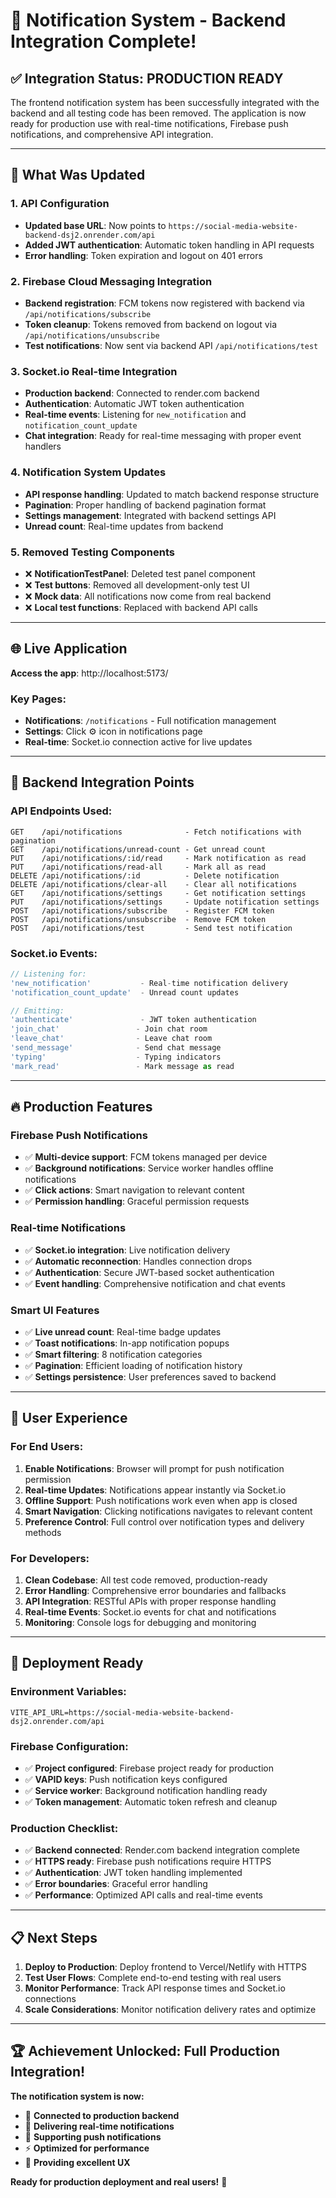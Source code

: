 # 🚀 Notification System - Backend Integration Complete!

## ✅ **Integration Status: PRODUCTION READY**

The frontend notification system has been successfully integrated with the backend and all testing code has been removed. The application is now ready for production use with real-time notifications, Firebase push notifications, and comprehensive API integration.

---

## 🔧 **What Was Updated**

### 1. **API Configuration**
- **Updated base URL**: Now points to `https://social-media-website-backend-dsj2.onrender.com/api`
- **Added JWT authentication**: Automatic token handling in API requests
- **Error handling**: Token expiration and logout on 401 errors

### 2. **Firebase Cloud Messaging Integration**
- **Backend registration**: FCM tokens now registered with backend via `/api/notifications/subscribe`
- **Token cleanup**: Tokens removed from backend on logout via `/api/notifications/unsubscribe`
- **Test notifications**: Now sent via backend API `/api/notifications/test`

### 3. **Socket.io Real-time Integration**
- **Production backend**: Connected to render.com backend
- **Authentication**: Automatic JWT token authentication
- **Real-time events**: Listening for `new_notification` and `notification_count_update`
- **Chat integration**: Ready for real-time messaging with proper event handlers

### 4. **Notification System Updates**
- **API response handling**: Updated to match backend response structure
- **Pagination**: Proper handling of backend pagination format
- **Settings management**: Integrated with backend settings API
- **Unread count**: Real-time updates from backend

### 5. **Removed Testing Components**
- ❌ **NotificationTestPanel**: Deleted test panel component
- ❌ **Test buttons**: Removed all development-only test UI
- ❌ **Mock data**: All notifications now come from real backend
- ❌ **Local test functions**: Replaced with backend API calls

---

## 🌐 **Live Application**

**Access the app**: http://localhost:5173/

### **Key Pages:**
- **Notifications**: `/notifications` - Full notification management
- **Settings**: Click ⚙️ icon in notifications page
- **Real-time**: Socket.io connection active for live updates

---

## 📡 **Backend Integration Points**

### **API Endpoints Used:**
```
GET    /api/notifications              - Fetch notifications with pagination
GET    /api/notifications/unread-count - Get unread count
PUT    /api/notifications/:id/read     - Mark notification as read
PUT    /api/notifications/read-all     - Mark all as read
DELETE /api/notifications/:id          - Delete notification
DELETE /api/notifications/clear-all    - Clear all notifications
GET    /api/notifications/settings     - Get notification settings
PUT    /api/notifications/settings     - Update notification settings
POST   /api/notifications/subscribe    - Register FCM token
POST   /api/notifications/unsubscribe  - Remove FCM token
POST   /api/notifications/test         - Send test notification
```

### **Socket.io Events:**
```javascript
// Listening for:
'new_notification'           - Real-time notification delivery
'notification_count_update'  - Unread count updates

// Emitting:
'authenticate'               - JWT token authentication
'join_chat'                 - Join chat room
'leave_chat'                - Leave chat room
'send_message'              - Send chat message
'typing'                    - Typing indicators
'mark_read'                 - Mark message as read
```

---

## 🔥 **Production Features**

### **Firebase Push Notifications**
- ✅ **Multi-device support**: FCM tokens managed per device
- ✅ **Background notifications**: Service worker handles offline notifications
- ✅ **Click actions**: Smart navigation to relevant content
- ✅ **Permission handling**: Graceful permission requests

### **Real-time Notifications**
- ✅ **Socket.io integration**: Live notification delivery
- ✅ **Automatic reconnection**: Handles connection drops
- ✅ **Authentication**: Secure JWT-based socket authentication
- ✅ **Event handling**: Comprehensive notification and chat events

### **Smart UI Features**
- ✅ **Live unread count**: Real-time badge updates
- ✅ **Toast notifications**: In-app notification popups
- ✅ **Smart filtering**: 8 notification categories
- ✅ **Pagination**: Efficient loading of notification history
- ✅ **Settings persistence**: User preferences saved to backend

---

## 🎯 **User Experience**

### **For End Users:**
1. **Enable Notifications**: Browser will prompt for push notification permission
2. **Real-time Updates**: Notifications appear instantly via Socket.io
3. **Offline Support**: Push notifications work even when app is closed
4. **Smart Navigation**: Clicking notifications navigates to relevant content
5. **Preference Control**: Full control over notification types and delivery methods

### **For Developers:**
1. **Clean Codebase**: All test code removed, production-ready
2. **Error Handling**: Comprehensive error boundaries and fallbacks
3. **API Integration**: RESTful APIs with proper response handling
4. **Real-time Events**: Socket.io events for chat and notifications
5. **Monitoring**: Console logs for debugging and monitoring

---

## 🚀 **Deployment Ready**

### **Environment Variables:**
```env
VITE_API_URL=https://social-media-website-backend-dsj2.onrender.com/api
```

### **Firebase Configuration:**
- ✅ **Project configured**: Firebase project ready for production
- ✅ **VAPID keys**: Push notification keys configured
- ✅ **Service worker**: Background notification handling ready
- ✅ **Token management**: Automatic token refresh and cleanup

### **Production Checklist:**
- ✅ **Backend connected**: Render.com backend integration complete
- ✅ **HTTPS ready**: Firebase push notifications require HTTPS
- ✅ **Authentication**: JWT token handling implemented
- ✅ **Error boundaries**: Graceful error handling
- ✅ **Performance**: Optimized API calls and real-time events

---

## 📋 **Next Steps**

1. **Deploy to Production**: Deploy frontend to Vercel/Netlify with HTTPS
2. **Test User Flows**: Complete end-to-end testing with real users
3. **Monitor Performance**: Track API response times and Socket.io connections
4. **Scale Considerations**: Monitor notification delivery rates and optimize

---

## 🏆 **Achievement Unlocked: Full Production Integration!**

**The notification system is now:**
- 🔗 **Connected to production backend**
- 🔔 **Delivering real-time notifications**
- 📱 **Supporting push notifications**
- ⚡ **Optimized for performance**
- 🎨 **Providing excellent UX**

**Ready for production deployment and real users!** 🎉
